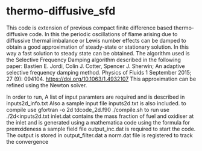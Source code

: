 # thermo-diffusive_sfd
This code is extension of previous compact finite difference based thermo-diffusive code. In this the periodic  oscillations of flame arising due to diffussive thermal imbalance or Lewis number effects can be damped to obtain 
a good approximation of steady-state or stationary solution. In this way a fast solution to steady state can be obtained. The algorithm used is the Selective Frequency Damping algorithm described in the following paper:
Bastien E. Jordi, Colin J. Cotter, Spencer J. Sherwin; An adaptive selective frequency damping method. Physics of Fluids 1 September 2015; 27 (9): 094104. https://doi.org/10.1063/1.4932107
This approximation can be refined using the Newton solver.

In order to run, A list of input paramters are required and is described in inputs2d_info.txt
Also a sample input file inputs2d.txt is also included.
to compile use 
gfortran -o 2d tdcode_2d.f90
./compile.sh
to run use
./2d<inputs2d.txt
inlet.dat contains the mass fraction of fuel and oxidiser at the inlet and is generated using a mathematica code using the formula for premxideness
a sample field file output_inc.dat is required to start the code. 
The output is stored in output_filter.dat
a norm.dat file is registered to track the convergence
